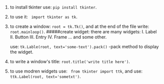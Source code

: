 1. to install tkinter use: ``pip install tkinter``.
2. to use it: `` import tkinter as tk``.
3. to create a window: ``root = tk.Tk()``, and at the end of the file write: ``root.mainloop()``.
#####create widget:
	there are many widgets:
		I. Label
		II. Button
		III. Entry
		IV. Frame
		... and some other.

	use: ``tk.Lable(root, text='some-text').pack()``
	-pack method to display the widget.

4. to write a window's title: ``root.title('write title here')``.
5. to use modren widgets use: `` from tkinter import ttk``,
 and use: ``ttk.Label(root, text='sometxt')``.
